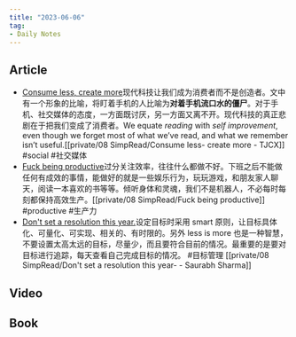 ```yaml
---
title: "2023-06-06"
tag:
- Daily Notes
---
```

## Article
- [Consume less, create more](https://blog.tjcx.me/p/consume-less-create-more)现代科技让我们成为消费者而不是创造者。文中有一个形象的比喻，将盯着手机的人比喻为**对着手机流口水的僵尸**。对于手机、社交媒体的态度，一方面既讨厌，另一方面又离不开。现代科技的真正悲剧在于把我们变成了消费者。We equate _reading_ with _self improvement_, even though we forget most of what we’ve read, and what we remember isn’t useful.[[private/08 SimpRead/Consume less- create more - TJCX]] #social #社交媒体
- [Fuck being productive](https://dostoynikov.bearblog.dev/fuck-being-productive/)过分关注效率，往往什么都做不好。下班之后不能做任何有成效的事情，能做好的就是一些娱乐行为，玩玩游戏，和朋友家人聊天，阅读一本喜欢的书等等。倾听身体和灵魂，我们不是机器人，不必每时每刻都保持高效生产。[[private/08 SimpRead/Fuck being productive]] #productive #生产力
- [Don't set a resolution this year.](https://www.itsjzt.com/posts/dont-set-a-resolution-this-year)设定目标时采用 smart 原则，让目标具体化、可量化、可实现、相关的、有时限的。另外 less is more 也是一种智慧，不要设置太高太远的目标，尽量少，而且要符合目前的情况。最重要的是要对目标进行追踪，每天查看自己完成目标的情况。 #目标管理 [[private/08 SimpRead/Don't set a resolution this year- - Saurabh Sharma]]

## Video

## Book

